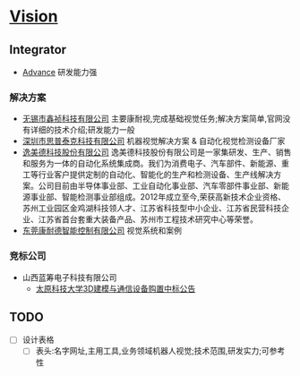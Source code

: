 # [Vision](https://github.com/liuwake/Vision)

## Integrator
- [Advance](http://www.jiandaoshi.com/) 研发能力强
###

### 解决方案
- [无锡市鑫祯科技有限公司](http://www.xz-vision.com/wap/index.asp) 主要康耐视,完成基础视觉任务;解决方案简单,官网没有详细的技术介绍;研发能力一般
- [深圳市思普泰克科技有限公司](https://www.siputek.cn/) 机器视觉解决方案 & 自动化视觉检测设备厂家
- [逸美德科技股份有限公司](http://www.szemd.com/index.html) 逸美德科技股份有限公司是一家集研发、生产、销售和服务为一体的自动化系统集成商。我们为消费电子、汽车部件、新能源、重工等行业客户提供定制的自动化、智能化的生产和检测设备、生产线解决方案。公司目前由半导体事业部、工业自动化事业部、汽车零部件事业部、新能源事业部、智能检测事业部组成。2012年成立至今,荣获高新技术企业资格、苏州工业园区金鸡湖科技领人才、江苏省科技型中小企业、江苏省民营科技企业、江苏省首台套重大装备产品、苏州市工程技术研究中心等荣誉。
- [东莞康耐德智能控制有限公司](http://www.csray.com/) 视觉系统和案例
### 竞标公司
- 山西蓝筹电子科技有限公司
  - [太原科技大学3D建模与通信设备购置中标公告](https://www.tianyancha.com/bid/9a8d307543a111e99477506b4b4b2da2)
## TODO
- [ ] 设计表格
  - [ ] 表头:名字网址,主用工具,业务领域机器人视觉;技术范围,研发实力;可参考性